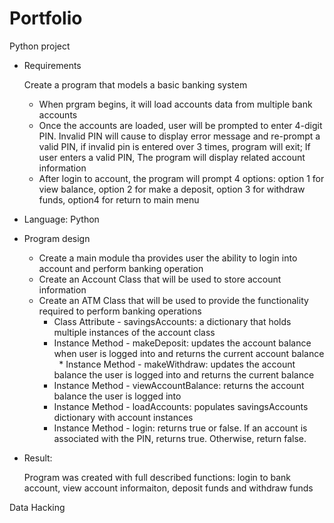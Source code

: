 # Portfolio
 Python project
 * Requirements
 
   Create a program that models a basic banking system
   * When prgram begins, it will load accounts data from multiple bank accounts
   * Once the accounts are loaded, user will be prompted to enter 4-digit PIN. Invalid PIN will cause to display error message and re-prompt a valid PIN, if invalid pin is entered over 3 times, program will exit; If user enters a valid PIN, The program will display related account information
   * After login to account, the program will prompt 4 options: option 1 for view balance, option 2 for make a deposit, option 3 for withdraw funds, option4 for return to main menu
 * Language: Python
 * Program design
   * Create a main module tha provides user the ability to login into account and perform banking operation
   * Create an Account Class that will be used to store account information
   * Create an ATM Class that will be used to provide the functionality required to perform banking operations
     * Class Attribute - savingsAccounts: a dictionary that holds multiple instances of the account class
     * Instance Method - makeDeposit: updates the account balance when user is logged into and returns the current account balance
     * Instance Method - makeWithdraw: updates the account balance the user is logged into and returns the current balance
     * Instance Method - viewAccountBalance: returns the account balance the user is logged into
     * Instance Method - loadAccounts: populates savingsAccounts dictionary with account instances
     * Instance Method - login: returns true or false.  If an account is associated with the PIN, returns true.  Otherwise, return false. 
 * Result: 
  
   Program was created with full described functions: login to bank account, view account informaiton, deposit funds and withdraw funds
 
 Data Hacking 

